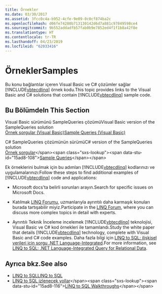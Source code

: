```yaml
---
title: Örnekler
ms.date: 03/30/2017
ms.assetid: 3fcc0c4a-b952-4cfe-9e09-0c0cf874ba2c
ms.openlocfilehash: d06fe74280b713130142d6d7a881c97849598ce4
ms.sourcegitcommit: 9b552addadfb57fab0b9e7852ed4f1f1b8a42f8e
ms.translationtype: HT
ms.contentlocale: tr-TR
ms.lasthandoff: 04/23/2019
ms.locfileid: "62033416"
---
```

# <a name="samples"></a><span data-ttu-id="15ad8-102">Örnekler</span><span class="sxs-lookup"><span data-stu-id="15ad8-102">Samples</span></span>
<span data-ttu-id="15ad8-103">Bu konu bağlantılar içeren Visual Basic ve C# çözümler sağlar [!INCLUDE[vbtecdlinq](../../../../../../includes/vbtecdlinq-md.md)] örnek kodu.</span><span class="sxs-lookup"><span data-stu-id="15ad8-103">This topic provides links to the Visual Basic and C# solutions that contain [!INCLUDE[vbtecdlinq](../../../../../../includes/vbtecdlinq-md.md)] sample code.</span></span>  
  
## <a name="in-this-section"></a><span data-ttu-id="15ad8-104">Bu Bölümde</span><span class="sxs-lookup"><span data-stu-id="15ad8-104">In This Section</span></span>  
 <span data-ttu-id="15ad8-105">Visual Basic sürümünü SampleQueries çözümü</span><span class="sxs-lookup"><span data-stu-id="15ad8-105">Visual Basic version of the SampleQueries solution</span></span>  
 [<span data-ttu-id="15ad8-106">Örnek sorgular (Visual Basic)</span><span class="sxs-lookup"><span data-stu-id="15ad8-106">Sample Queries (Visual Basic)</span></span>](~/docs/visual-basic/programming-guide/language-features/linq/introduction-to-linq.md)  
  
 <span data-ttu-id="15ad8-107">C# SampleQueries çözümünün sürümü</span><span class="sxs-lookup"><span data-stu-id="15ad8-107">C# version of the SampleQueries solution</span></span>  
 <span data-ttu-id="15ad8-108">[Örnek sorgular](https://docs.microsoft.com/previous-versions/visualstudio/visual-studio-2008/bb397972(v=vs.90))</span><span class="sxs-lookup"><span data-stu-id="15ad8-108">[Sample Queries](https://docs.microsoft.com/previous-versions/visualstudio/visual-studio-2008/bb397972(v=vs.90))</span></span>  
  
 <span data-ttu-id="15ad8-109">Ek örneklerini bulmak için bu adımları [!INCLUDE[vbtecdlinq](../../../../../../includes/vbtecdlinq-md.md)] kodlarınızı ve uygulamalarınızı:</span><span class="sxs-lookup"><span data-stu-id="15ad8-109">Follow these steps to find additional examples of [!INCLUDE[vbtecdlinq](../../../../../../includes/vbtecdlinq-md.md)] code and applications:</span></span>  
  
- <span data-ttu-id="15ad8-110">Microsoft docs'ta belirli sorunları arayın.</span><span class="sxs-lookup"><span data-stu-id="15ad8-110">Search for specific issues on Microsoft Docs.</span></span>  
  
- <span data-ttu-id="15ad8-111">Katılmak [LINQ Forumu](https://go.microsoft.com/fwlink/?LinkId=76488), uzmanlarıyla ayrıntılı daha karmaşık konuları burada tartışabilir miyiz.</span><span class="sxs-lookup"><span data-stu-id="15ad8-111">Participate in the [LINQ Forum](https://go.microsoft.com/fwlink/?LinkId=76488), where you can discuss more complex topics in detail with experts.</span></span>  
  
- <span data-ttu-id="15ad8-112">Ayrıntılı Teknik İnceleme incelemek [!INCLUDE[vbtecdlinq](../../../../../../includes/vbtecdlinq-md.md)] teknolojisi, Visual Basic ve C# kod örnekleri ile tamamlandı.</span><span class="sxs-lookup"><span data-stu-id="15ad8-112">Study the white paper that details [!INCLUDE[vbtecdlinq](../../../../../../includes/vbtecdlinq-md.md)] technology, complete with Visual Basic and C# code examples.</span></span> <span data-ttu-id="15ad8-113">Daha fazla bilgi için [LINQ to SQL: ilişkisel verileri için sorgu .NET Language-Integrated](https://go.microsoft.com/fwlink/?LinkId=93205).</span><span class="sxs-lookup"><span data-stu-id="15ad8-113">For more information, see [LINQ to SQL: .NET Language-Integrated Query for Relational Data](https://go.microsoft.com/fwlink/?LinkId=93205).</span></span>  
  
## <a name="see-also"></a><span data-ttu-id="15ad8-114">Ayrıca bkz.</span><span class="sxs-lookup"><span data-stu-id="15ad8-114">See also</span></span>

- [<span data-ttu-id="15ad8-115">LINQ to SQL</span><span class="sxs-lookup"><span data-stu-id="15ad8-115">LINQ to SQL</span></span>](../../../../../../docs/framework/data/adonet/sql/linq/index.md)
- <span data-ttu-id="15ad8-116">[LINQ to SQL izlenecek yollar](https://docs.microsoft.com/previous-versions/visualstudio/visual-studio-2008/bb386295(v=vs.90))</span><span class="sxs-lookup"><span data-stu-id="15ad8-116">[LINQ to SQL Walkthroughs](https://docs.microsoft.com/previous-versions/visualstudio/visual-studio-2008/bb386295(v=vs.90))</span></span>
